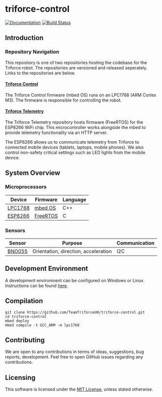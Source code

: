 # triforce-control

[![Documentation](https://codedocs.xyz/TeamTriforceUK/triforce-control.svg)](https://codedocs.xyz/TeamTriforceUK/triforce-control/)
[![Build Status](https://travis-ci.org/TeamTriforceUK/triforce-control.svg?branch=master)](https://travis-ci.org/TeamTriforceUK/triforce-control)

## Introduction


### Repository Navigation
This repository is one of two repositories hosting the codebase for the Triforce robot. The repositories are versioned and released seperately. Links to the repositories are below.

#### [Triforce Control](https://github.com/TeamTriforceUK/triforce-control)

The Triforce Control firmware (mbed OS) runs on an LPC1768 (ARM Cortex M3). The firmware is responsible for controlling the robot.

#### [Triforce Telemetry](https://github.com/TeamTriforceUK/triforce-telemetry)

The Triforce Telemetry repository hosts firmware (FreeRTOS) for the ESP8266 WiFi chip. This microcontroller works alongside the mbed to provide telemetry functionality via an HTTP server.

The ESP8266 allows us to communicate telemetry from Triforce to connected mobile devices (tablets, laptops, mobile phones). We also control non-safety critical settings such as LED lights from the mobile device.

## System Overview

### Microprocessors

| Device  | Firmware  | Language |
|---------|-----------|----------|
| [LPC1768](https://developer.mbed.org/platforms/mbed-LPC1768/) | [mbed OS](https://www.mbed.com/en/development/mbed-os/)   | C++      |
| [ESP8266](https://www.adafruit.com/product/2471) | [FreeRTOS](http://www.freertos.org/)  | C        |

### Sensors

| Sensor | Purpose                              | Communication |
|--------|--------------------------------------|---------------|
| [BNO055](https://learn.adafruit.com/adafruit-bno055-absolute-orientation-sensor/overview) | Orientation, direction, acceleration |  I2C          |

## Development Environment

A development environment can be configured on Windows or Linux. Instructions can be found [here](https://github.com/ARMmbed/mbed-cli).

## Compilation
```
git clone https://github.com/TeamTriforceUK/triforce-control.git
cd triforce-control
mbed deploy
mbed compile -t GCC_ARM -m lpc1768
```

## Contributing

We are open to any contributions in terms of ideas, suggestions, bug reports, development. Feel free to open GitHub issues regarding any contributions.

## Licensing

This software is licensed under the [MIT License](https://tldrlegal.com/license/mit-license), unless stated otherwise.
